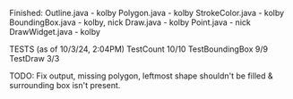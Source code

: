 Finished:
Outline.java - kolby
Polygon.java - kolby
StrokeColor.java - kolby
BoundingBox.java - kolby, nick
Draw.java - kolby
Point.java - nick
DrawWidget.java - kolby

TESTS (as of 10/3/24, 2:04PM)
TestCount 10/10
TestBoundingBox 9/9
TestDraw 3/3

TODO: 
Fix output, missing polygon, leftmost shape shouldn't be filled & surrounding box isn't present.